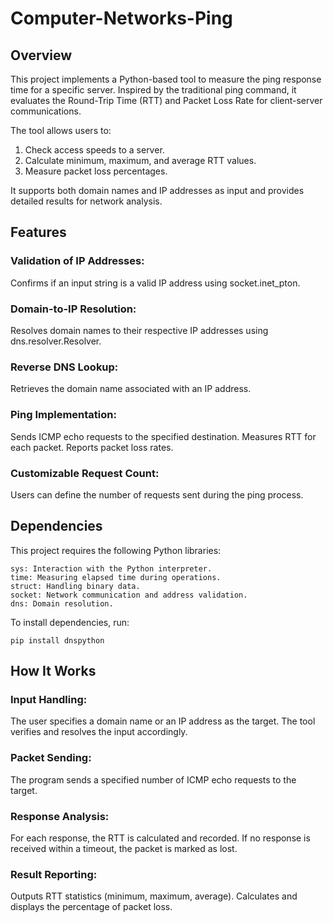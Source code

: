 # Computer-Networks-Ping

## Overview

This project implements a Python-based tool to measure the ping response time for a specific server. Inspired by the traditional ping command, it evaluates the Round-Trip Time (RTT) and Packet Loss Rate for client-server communications.

The tool allows users to:

1. Check access speeds to a server.
2. Calculate minimum, maximum, and average RTT values.
3. Measure packet loss percentages.

It supports both domain names and IP addresses as input and provides detailed results for network analysis.

## Features

### Validation of IP Addresses:
Confirms if an input string is a valid IP address using socket.inet_pton.

### Domain-to-IP Resolution:
Resolves domain names to their respective IP addresses using dns.resolver.Resolver.

### Reverse DNS Lookup:
Retrieves the domain name associated with an IP address.

### Ping Implementation:
Sends ICMP echo requests to the specified destination.
Measures RTT for each packet.
Reports packet loss rates.

### Customizable Request Count:
Users can define the number of requests sent during the ping process.

## Dependencies

This project requires the following Python libraries:

    sys: Interaction with the Python interpreter.
    time: Measuring elapsed time during operations.
    struct: Handling binary data.
    socket: Network communication and address validation.
    dns: Domain resolution.

To install dependencies, run:

    pip install dnspython

## **How It Works**

### Input Handling:
The user specifies a domain name or an IP address as the target.
The tool verifies and resolves the input accordingly.

### Packet Sending:
The program sends a specified number of ICMP echo requests to the target.

### Response Analysis:
For each response, the RTT is calculated and recorded.
If no response is received within a timeout, the packet is marked as lost.

### Result Reporting:
Outputs RTT statistics (minimum, maximum, average).
Calculates and displays the percentage of packet loss.
